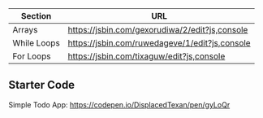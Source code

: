 | Section     | URL                                            |
| ----------- | ---------------------------------------------- |
| Arrays      | https://jsbin.com/gexorudiwa/2/edit?js,console |
| While Loops | https://jsbin.com/ruwedageve/1/edit?js,console |
| For Loops   | https://jsbin.com/tixaguw/edit?js,console      |

## Starter Code

Simple Todo App: https://codepen.io/DisplacedTexan/pen/gyLoQr
